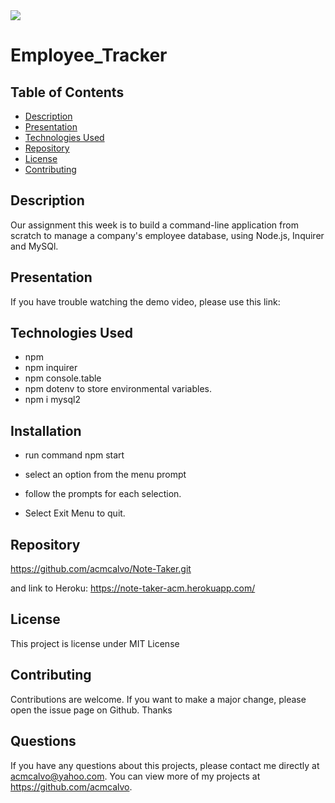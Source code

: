 
<img src='https://img.shields.io/github/license/acmcalvo/README-Generator' >

  # Employee_Tracker
 
  ## Table of Contents
  * [Description](#description)
  * [Presentation](#presentation)
  * [Technologies Used](#technologiesUsed)
  * [Repository](#repository)
  * [License](#license)
  * [Contributing](#contributing)

  ## Description
  
Our assignment this week is to build a command-line application from scratch to manage a company's employee database, using Node.js, Inquirer and MySQl.

 
  
  
  ## Presentation
  
  
  
  If you have trouble watching the demo video, please use this link:

  
  ## Technologies Used
  
  * npm 
  * npm inquirer
  * npm console.table
  * npm dotenv to store environmental variables.
  * npm i mysql2

   ## Installation
   
   * run command npm start

  * select an option from the menu prompt

  * follow the prompts for each selection.
  
  * Select Exit Menu to quit.


  ## Repository
  https://github.com/acmcalvo/Note-Taker.git
  
  and link to Heroku:
  https://note-taker-acm.herokuapp.com/
  
  ## License 
  This project is license under MIT License

 
 
  ## Contributing 
  Contributions are welcome. If you want to make a major change, please open the issue page on Github. Thanks

  ## Questions
  If you have any questions about this projects, please contact me directly at acmcalvo@yahoo.com. 
  You can view more of my projects at https://github.com/acmcalvo.
